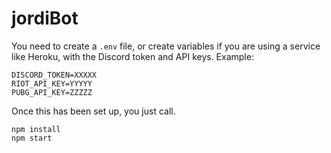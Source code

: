 # jordiBot

You need to create a `.env` file, or create variables if you are using a service like Heroku, with the Discord token and API keys. Example:

```
DISCORD_TOKEN=XXXXX
RIOT_API_KEY=YYYYY
PUBG_API_KEY=ZZZZZ
```

Once this has been set up, you just call.

```
npm install
npm start
```
